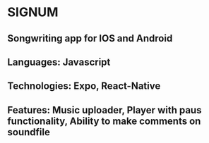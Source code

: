 # SIGNUM

## Songwriting app for IOS and Android

## Languages: Javascript

## Technologies: Expo, React-Native

## Features: Music uploader, Player with paus functionality, Ability to make comments on soundfile
